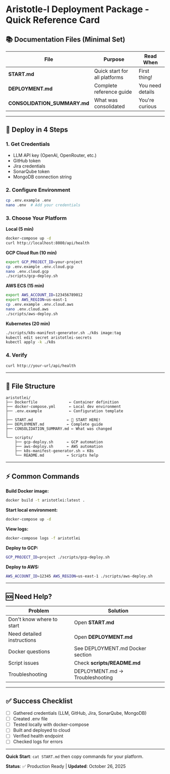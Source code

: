 # Aristotle-I Deployment Package - Quick Reference Card

## 📚 Documentation Files (Minimal Set)

| File | Purpose | Read When |
|------|---------|-----------|
| **START.md** | Quick start for all platforms | First thing! |
| **DEPLOYMENT.md** | Complete reference guide | You need details |
| **CONSOLIDATION_SUMMARY.md** | What was consolidated | You're curious |

---

## 🚀 Deploy in 4 Steps

### 1. Get Credentials
- LLM API key (OpenAI, OpenRouter, etc.)
- GitHub token
- Jira credentials
- SonarQube token
- MongoDB connection string

### 2. Configure Environment
```bash
cp .env.example .env
nano .env  # Add your credentials
```

### 3. Choose Your Platform

**Local (5 min)**
```bash
docker-compose up -d
curl http://localhost:8080/api/health
```

**GCP Cloud Run (10 min)**
```bash
export GCP_PROJECT_ID=your-project
cp .env.example .env.cloud.gcp
nano .env.cloud.gcp
./scripts/gcp-deploy.sh
```

**AWS ECS (15 min)**
```bash
export AWS_ACCOUNT_ID=123456789012
export AWS_REGION=us-east-1
cp .env.example .env.cloud.aws
nano .env.cloud.aws
./scripts/aws-deploy.sh
```

**Kubernetes (20 min)**
```bash
./scripts/k8s-manifest-generator.sh ./k8s image:tag
kubectl edit secret aristotlei-secrets
kubectl apply -k ./k8s
```

### 4. Verify
```bash
curl http://your-url/api/health
```

---

## 📂 File Structure

```
aristotlei/
├── Dockerfile              ← Container definition
├── docker-compose.yml      ← Local dev environment
├── .env.example            ← Configuration template
│
├── START.md               ← 🎯 START HERE!
├── DEPLOYMENT.md          ← Complete guide
├── CONSOLIDATION_SUMMARY.md ← What was changed
│
└── scripts/
    ├── gcp-deploy.sh      ← GCP automation
    ├── aws-deploy.sh      ← AWS automation
    ├── k8s-manifest-generator.sh ← K8s
    └── README.md          ← Scripts help
```

---

## ⚡ Common Commands

**Build Docker image:**
```bash
docker build -t aristotlei:latest .
```

**Start local environment:**
```bash
docker-compose up -d
```

**View logs:**
```bash
docker-compose logs -f aristotlei
```

**Deploy to GCP:**
```bash
GCP_PROJECT_ID=project ./scripts/gcp-deploy.sh
```

**Deploy to AWS:**
```bash
AWS_ACCOUNT_ID=12345 AWS_REGION=us-east-1 ./scripts/aws-deploy.sh
```

---

## 🆘 Need Help?

| Problem | Solution |
|---------|----------|
| Don't know where to start | Open **START.md** |
| Need detailed instructions | Open **DEPLOYMENT.md** |
| Docker questions | See DEPLOYMENT.md Docker section |
| Script issues | Check **scripts/README.md** |
| Troubleshooting | DEPLOYMENT.md → Troubleshooting |

---

## ✅ Success Checklist

- [ ] Gathered credentials (LLM, GitHub, Jira, SonarQube, MongoDB)
- [ ] Created .env file
- [ ] Tested locally with docker-compose
- [ ] Built and deployed to cloud
- [ ] Verified health endpoint
- [ ] Checked logs for errors

---

**Quick Start**: `cat START.md` then copy commands for your platform.

**Status**: ✅ Production Ready | **Updated**: October 26, 2025

